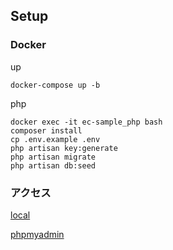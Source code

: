 ## Setup

### Docker

up
```
docker-compose up -b
```

php
```
docker exec -it ec-sample_php bash  
composer install
cp .env.example .env
php artisan key:generate
php artisan migrate  
php artisan db:seed  
```

### アクセス

[local](http://localhost)

[phpmyadmin](http://localhost:8001)